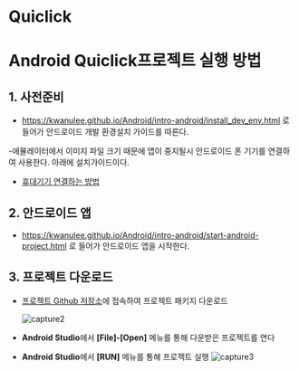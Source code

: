 # Quiclick
# Android Quiclick프로젝트 실행 방법

## 1. 사전준비
- https://kwanulee.github.io/Android/intro-android/install_dev_env.html 로 들어가 안드로이드 개발 환경설치 가이드를 따른다.

-에뮬레이터에서 이미지 파일 크기 때문에 앱이 중지될시 안드로이드 폰 기기를 연결하여 사용한다. 아래에 설치가이드이다.
+ [휴대기기 연결하는 방법](https://blog.naver.com/sera3579/220972227410)

## 2.  안드로이드 앱  
- https://kwanulee.github.io/Android/intro-android/start-android-project.html 로 들어가 안드로이드 앱을 시작한다.

## 3. 프로젝트 다운로드

- [프로젝트 Github 저장소](https://github.com/songkyunghee/Quiclick)에 접속하여 프로젝트 패키지 다운로드

	![capture2](https://user-images.githubusercontent.com/31922462/50118904-861d6700-0294-11e9-9eae-9d0f44472bae.JPG)

	
- **Android Studio**에서 **[File]-[Open]** 메뉴를 통해 다운받은 프로젝트를 연다
- **Android Studio**에서 **[RUN]** 메뉴를 통해 프로젝트 실행
![capture3](https://user-images.githubusercontent.com/31922462/50119063-ead8c180-0294-11e9-87a6-966d6372d6c1.jpg)
